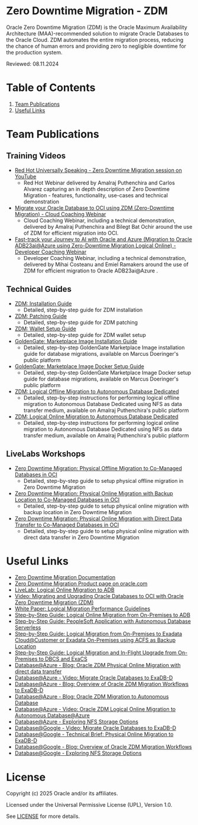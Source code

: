 # Zero Downtime Migration - ZDM
 
Oracle Zero Downtime Migration (ZDM) is the Oracle Maximum Availability Architecture (MAA)-recommended solution to migrate Oracle Databases to the Oracle Cloud. ZDM automates the entire migration process, reducing the chance of human errors and providing zero to negligible downtime for the production system.

Reviewed: 08.11.2024 

# Table of Contents
 
1. [Team Publications](#team-publications)
2. [Useful Links](#useful-links)
 
# Team Publications

## Training Videos

- [Red Hot Universally Speaking - Zero Downtime Migration session on YouTube](https://www.youtube.com/watch?v=1jQ9GtAKDF0)
    - Red Hot Webinar delivered by Amalraj Puthenchira and Carlos Alvarez capturing an in depth description of Zero Downtime Migration - features, functionality, use-cases and technical demonstration
- [Migrate your Oracle Database to OCI using ZDM (Zero-Downtime Migration) - Cloud Coaching Webinar](https://www.youtube.com/watch?v=SXb7KVZjpV8)
    - Cloud Coaching Webinar, including a technical demonstration, delivered by Amalraj Puthenchira and Bilegt Bat Ochir around the use of ZDM for efficient migration into OCI.
- [Fast-track your Journey to AI with Oracle and Azure (Migration to Oracle ADB23ai@Azure using Zero-Downtime Migration Logical Online) - Developer Coaching Webinar](https://www.youtube.com/watch?v=SanGj96PoxI)
    - Developer Coaching Webinar, including a technical demonstration, delivered by Mihai Costeanu and Emiel Ramakers around the use of ZDM for efficient migration to Oracle ADB23ai@Azure .

## Technical Guides

- [ZDM: Installation Guide](https://macsdata.com/oracle/zdm-installation) 
    - Detailed, step-by-step guide for ZDM installation
- [ZDM: Patching Guide](https://macsdata.com/oracle/zdm-patching) 
    - Detailed, step-by-step guide for ZDM patching
- [ZDM: Wallet Setup Guide](https://macsdata.com/oracle/zdm-wallet-setup)
    - Detailed, step-by-step guide for ZDM wallet setup
- [GoldenGate: Marketplace Image Installation Guide](https://macsdata.com/oracle/goldengate-marketplace-installation)
    - Detailed, step-by-step GoldenGate Marketplace Image installation guide for database migrations, available on Marcus Doeringer's public platform
- [GoldenGate: Marketplace Image Docker Setup Guide](https://macsdata.com/oracle/goldengate-marketplace-docker-setup)
    - Detailed, step-by-step GoldenGate Marketplace Image Docker setup guide for database migrations, available on Marcus Doeringer's public platform
- [ZDM: Logical Offline Migration to Autonomous Database Dedicated ](https://wordpress.com/post/amalrajputhenchira.wordpress.com/40)
    - Detailed, step-by-step instructions for performing logical offline migration to Autonomous Database Dedicated using NFS as data transfer medium, available on Amalraj Puthenchira's public platform
- [ZDM: Logical Online Migration to Autonomous Database Dedicated ](https://wordpress.com/post/amalrajputhenchira.wordpress.com/170)
    - Detailed, step-by-step instructions for performing logical online migration to Autonomous Database Dedicated using NFS as data transfer medium, available on Amalraj Puthenchira's public platform

## LiveLabs Workshops
- [Zero Downtime Migration: Physical Offline Migration to Co-Managed Databases in OCI](https://apexapps.oracle.com/pls/apex/dbpm/r/livelabs/view-workshop?wid=3568)
    - Detailed, step-by-step guide to setup physical offline migration in Zero Downtime Migration 
- [Zero Downtime Migration: Physical Online Migration with Backup Location to Co-Managed Databases in OCI](https://apexapps.oracle.com/pls/apex/dbpm/r/livelabs/view-workshop?wid=3618)
    - Detailed, step-by-step guide to setup physical online migration with backup location in Zero Downtime Migration
- [Zero Downtime Migration: Physical Online Migration with Direct Data Transfer to Co-Managed Databases in OCI](https://apexapps.oracle.com/pls/apex/dbpm/r/livelabs/view-workshop?wid=3669)
    - Detailed, step-by-step guide to setup physical online migration with direct data transfer in Zero Downtime Migration
 
# Useful Links

- [Zero Downtime Migration Documentation](https://docs.oracle.com/en/database/oracle/zero-downtime-migration/index.html)
- [Zero Downtime Migration Product page on oracle.com](https://www.oracle.com/database/zero-downtime-migration)
- [LiveLab: Logical Online Migration to ADB](https://apexapps.oracle.com/pls/apex/dbpm/r/livelabs/view-workshop?wid=937)
- [Video: Migrating and Upgrading Oracle Databases to OCI with Oracle Zero Downtime Migration (ZDM)](https://www.youtube.com/watch?v=WPkqwnXGSjo)
- [White Paper: Logical Migration Performance Guidelines](https://www.oracle.com/docs/tech/zdm-gg-performance.pdf)
- [Step-by-Step Guide: Logical Online Migration from On-Premises to ADB](https://www.oracle.com/a/tech/docs/oracle-zdm-logical-migration-to-autonomous-guide.pdf)
- [Step-by-Step Guide: PeopleSoft Application with Autonomous Database Serverless](https://www.oracle.com/a/tech/docs/oracle-zdm-peoplesoft-adb-migration-guide.pdf)
- [Step-by-Step Guide: Logical Migration from On-Premises to Exadata Cloud@Customer or Exadata On-Premises using ACFS as Backup Location](https://www.oracle.com/a/tech/docs/oracle-zdm-logical-migration-acfs.pdf)
- [Step-by-Step Guide: Logical Migration and In-Flight Upgrade from On-Premises to DBCS and ExaCS](https://www.oracle.com/a/tech/docs/oracle-zdm-logical-migration-step-by-step-guide.pdf)
- [Database@Azure - Blog: Oracle ZDM Physical Online Migration with direct data transfer](https://blogs.oracle.com/maa/post/oracle-zdm-for-oracle-database-at-azure)
- [Database@Azure - Video: Migrate Oracle Databases to ExaDB-D](https://www.youtube.com/watch?v=1fDDGlb7y7Y)
- [Database@Azure - Blog: Overview of Oracle ZDM Migration Workflows to ExaDB-D](https://blogs.oracle.com/maa/post/overview-of-oracle-zdm-migration-workflows-to-exadata-database-service-on-oracle-databaseazure)
- [Database@Azure - Blog: Oracle ZDM Migration to Autonomous Database](https://blogs.oracle.com/maa/post/oracle-zdm-to-autonomous-database-on-azure)
- [Database@Azure - Video: Oracle ZDM Logical Online Migration to Autonomous Database@Azure](https://www.youtube.com/watch?v=SanGj96PoxI)
- [Database@Azure - Exploring NFS Storage Options](https://blogs.oracle.com/maa/post/nfs-options-zdm-migration-oracle-database-azure)
- [Database@Google - Video: Migrate Oracle Databases to ExaDB-D](https://www.youtube.com/watch?v=GQ5xXXS3bRc)
- [Database@Google - Technical Brief: Physical Online Migration to ExaDB-D](https://www.oracle.com/a/otn/docs/database/zdm-physical-online-migration-to-oracle-at-google.pdf)
- [Database@Google - Blog: Overview of Oracle ZDM Migration Workflows](https://blogs.oracle.com/maa/post/oracle-zdm-to-oracle-database-at-google-cloud)
- [Database@Google - Exploring NFS Storage Options](https://blogs.oracle.com/maa/post/nfs-options-zdm-migration-oracle-database-gcp)

# License
 
Copyright (c) 2025 Oracle and/or its affiliates.
 
Licensed under the Universal Permissive License (UPL), Version 1.0.
 
See [LICENSE](https://github.com/oracle-devrel/technology-engineering/blob/main/LICENSE) for more details.
